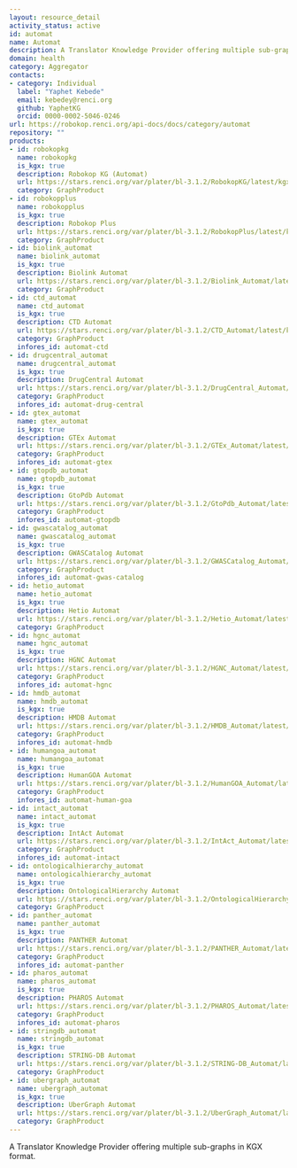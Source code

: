 ```yaml
---
layout: resource_detail
activity_status: active
id: automat
name: Automat
description: A Translator Knowledge Provider offering multiple sub-graphs in KGX format.
domain: health
category: Aggregator
contacts:
- category: Individual
  label: "Yaphet Kebede"
  email: kebedey@renci.org
  github: YaphetKG
  orcid: 0000-0002-5046-0246
url: https://robokop.renci.org/api-docs/docs/category/automat
repository: ""
products:
- id: robokopkg
  name: robokopkg
  is_kgx: true
  description: Robokop KG (Automat)
  url: https://stars.renci.org/var/plater/bl-3.1.2/RobokopKG/latest/kgx_files
  category: GraphProduct
- id: robokopplus
  name: robokopplus
  is_kgx: true
  description: Robokop Plus
  url: https://stars.renci.org/var/plater/bl-3.1.2/RobokopPlus/latest/kgx_files
  category: GraphProduct
- id: biolink_automat
  name: biolink_automat
  is_kgx: true
  description: Biolink Automat
  url: https://stars.renci.org/var/plater/bl-3.1.2/Biolink_Automat/latest/kgx_files
  category: GraphProduct
- id: ctd_automat
  name: ctd_automat
  is_kgx: true
  description: CTD Automat
  url: https://stars.renci.org/var/plater/bl-3.1.2/CTD_Automat/latest/kgx_files
  category: GraphProduct
  infores_id: automat-ctd
- id: drugcentral_automat
  name: drugcentral_automat
  is_kgx: true
  description: DrugCentral Automat
  url: https://stars.renci.org/var/plater/bl-3.1.2/DrugCentral_Automat/latest/kgx_files
  category: GraphProduct
  infores_id: automat-drug-central
- id: gtex_automat
  name: gtex_automat
  is_kgx: true
  description: GTEx Automat
  url: https://stars.renci.org/var/plater/bl-3.1.2/GTEx_Automat/latest/kgx_files
  category: GraphProduct
  infores_id: automat-gtex
- id: gtopdb_automat
  name: gtopdb_automat
  is_kgx: true
  description: GtoPdb Automat
  url: https://stars.renci.org/var/plater/bl-3.1.2/GtoPdb_Automat/latest/kgx_files
  category: GraphProduct
  infores_id: automat-gtopdb
- id: gwascatalog_automat
  name: gwascatalog_automat
  is_kgx: true
  description: GWASCatalog Automat
  url: https://stars.renci.org/var/plater/bl-3.1.2/GWASCatalog_Automat/latest/kgx_files
  category: GraphProduct
  infores_id: automat-gwas-catalog
- id: hetio_automat
  name: hetio_automat
  is_kgx: true
  description: Hetio Automat
  url: https://stars.renci.org/var/plater/bl-3.1.2/Hetio_Automat/latest/kgx_files
  category: GraphProduct
- id: hgnc_automat
  name: hgnc_automat
  is_kgx: true
  description: HGNC Automat
  url: https://stars.renci.org/var/plater/bl-3.1.2/HGNC_Automat/latest/kgx_files
  category: GraphProduct
  infores_id: automat-hgnc
- id: hmdb_automat
  name: hmdb_automat
  is_kgx: true
  description: HMDB Automat
  url: https://stars.renci.org/var/plater/bl-3.1.2/HMDB_Automat/latest/kgx_files
  category: GraphProduct
  infores_id: automat-hmdb
- id: humangoa_automat
  name: humangoa_automat
  is_kgx: true
  description: HumanGOA Automat
  url: https://stars.renci.org/var/plater/bl-3.1.2/HumanGOA_Automat/latest/kgx_files
  category: GraphProduct
  infores_id: automat-human-goa
- id: intact_automat
  name: intact_automat
  is_kgx: true
  description: IntAct Automat
  url: https://stars.renci.org/var/plater/bl-3.1.2/IntAct_Automat/latest/kgx_files
  category: GraphProduct
  infores_id: automat-intact
- id: ontologicalhierarchy_automat
  name: ontologicalhierarchy_automat
  is_kgx: true
  description: OntologicalHierarchy Automat
  url: https://stars.renci.org/var/plater/bl-3.1.2/OntologicalHierarchy_Automat/latest/kgx_files
  category: GraphProduct
- id: panther_automat
  name: panther_automat
  is_kgx: true
  description: PANTHER Automat
  url: https://stars.renci.org/var/plater/bl-3.1.2/PANTHER_Automat/latest/kgx_files
  category: GraphProduct
  infores_id: automat-panther
- id: pharos_automat
  name: pharos_automat
  is_kgx: true
  description: PHAROS Automat
  url: https://stars.renci.org/var/plater/bl-3.1.2/PHAROS_Automat/latest/kgx_files
  category: GraphProduct
  infores_id: automat-pharos
- id: stringdb_automat
  name: stringdb_automat
  is_kgx: true
  description: STRING-DB Automat
  url: https://stars.renci.org/var/plater/bl-3.1.2/STRING-DB_Automat/latest/kgx_files
  category: GraphProduct
- id: ubergraph_automat
  name: ubergraph_automat
  is_kgx: true
  description: UberGraph Automat
  url: https://stars.renci.org/var/plater/bl-3.1.2/UberGraph_Automat/latest/kgx_files
  category: GraphProduct
---
```


A Translator Knowledge Provider offering multiple sub-graphs in KGX format.
